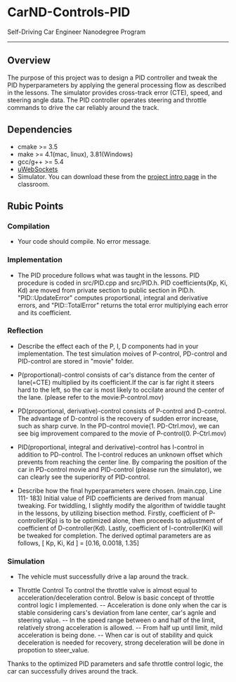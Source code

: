 # CarND-Controls-PID
Self-Driving Car Engineer Nanodegree Program

---
## Overview
The purpose of this project was to design a PID controller and tweak the PID hyperparameters by applying the general processing flow as described in the lessons.
The simulator provides cross-track error (CTE), speed, and steering angle data. The PID controller operates steering and throttle commands to drive the car reliably around the track.


## Dependencies
* cmake >= 3.5
* make >= 4.1(mac, linux), 3.81(Windows)
* gcc/g++ >= 5.4
* [uWebSockets](https://github.com/uWebSockets/uWebSockets)
* Simulator. You can download these from the [project intro page](https://github.com/udacity/self-driving-car-sim/releases) in the classroom.


## Rubic Points
### Compilation
* Your code should compile.
No error message.

### Implementation
* The PID procedure follows what was taught in the lessons.
PID procedure is coded in src/PID.cpp and src/PID.h. 
PID coefficients(Kp, Ki, Kd) are moved from private section to public section in PID.h.
"PID::UpdateError" computes proportional, integral and derivative errors, and "PID::TotalError" returns the total error multiplying each error and its coefficient.

### Reflection
* Describe the effect each of the P, I, D components had in your implementation.
The test simulation moives of P-control, PD-control and PID-control are stored in "movie" folder.

- P(proportional)-control
consists of car's distance from the center of lane(=CTE) multiplied by its coefficient.If the car is far right it steers hard to the left, so the car is most likely to occilate around the center of the lane. (please refer to the movie:P-control.mov)

- PD(proportional, derivative)-control
consists of P-control and D-control. The advantage of D-control is the recovery of sudden error increase, such as sharp curve. In the PD-control movie(1. PD-Ctrl.mov), we can see big improvement compared to the movie of P-control(0. P-Ctrl.mov)

- PID(proportional, integral and derivative)-control
has I-control in addition to PD-control. The I-control reduces an unknown offset which prevents from reaching the center line. By comparing the position of the car in PD-control movie and PID-control (please run the simulator), we can clearly see the superiority of PID-control.

* Describe how the final hyperparameters were chosen.
(main.cpp, Line 111- 183)
Initial value of PID coefficients are derived from manual tweaking. 
For twiddling, I slightly modify the algorithm of twiddle taught in the lessons, by utilizing bisection method.
Firstly, coefficient of P-controller(Kp) is to be optimized alone, then proceeds to adjustment of coefficient of D-controller(Kd).
Lastly,  coefficient of I-controller(Ki) will be tweaked for completion.
The derived optimal parameters are as follows, [ Kp, Ki, Kd ] = [0.16, 0.0018, 1.35]

### Simulation
* The vehicle must successfully drive a lap around the track.

- Throttle Control
To control the throttle valve is almost equal to acceleration/deceleration control.
Below is basic concept of throttle control logic I implemented.
-- Acceleration is done only when the car is stable considering cars's deviation from lane center, car's agnle and steering value.
-- In the speed range between o and half of the limit, relatively strong acceleration is allowed.
-- From half up until limit, mild acceleration is being done.
-- When car is out of stability and quick deceleration is needed for recovery, strong deceleration will be done in propotion to steer_value.

Thanks to the optimized PID parameters and safe throttle control logic, the car can successfully drives around the track.
